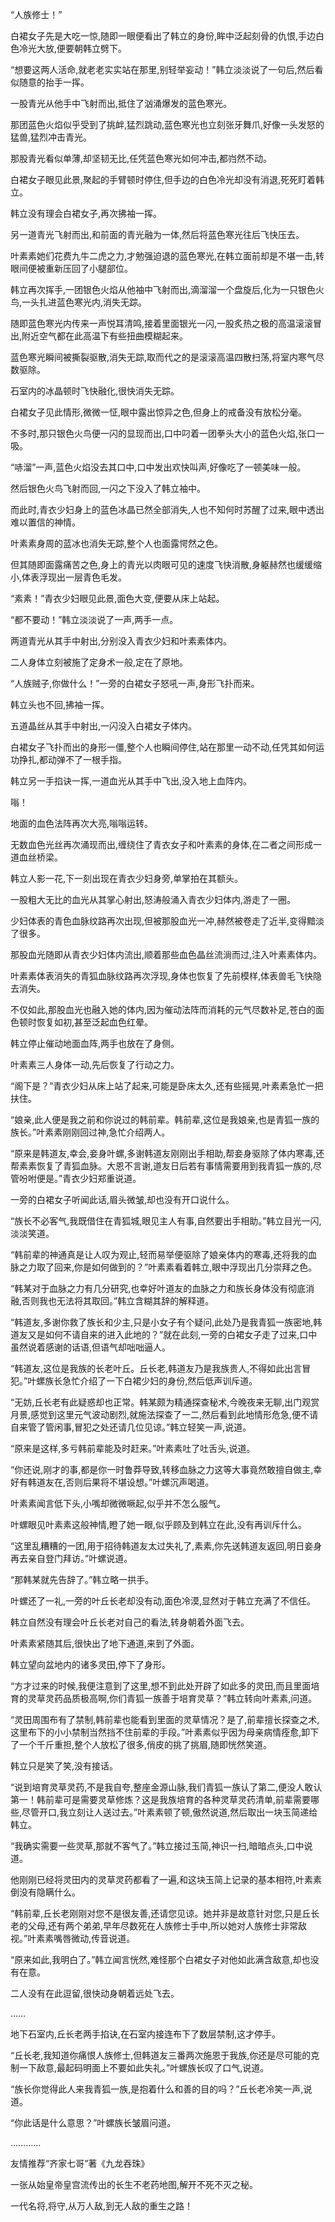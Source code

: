 
“人族修士！”

白裙女子先是大吃一惊,随即一眼便看出了韩立的身份,眸中泛起刻骨的仇恨,手边白色冷光大放,便要朝韩立劈下。

“想要这两人活命,就老老实实站在那里,别轻举妄动！”韩立淡淡说了一句后,然后看似随意的抬手一挥。

一股青光从他手中飞射而出,抵住了汹涌爆发的蓝色寒光。

那团蓝色火焰似乎受到了挑衅,猛烈跳动,蓝色寒光也立刻张牙舞爪,好像一头发怒的猛兽,猛烈冲击青光。

那股青光看似单薄,却坚韧无比,任凭蓝色寒光如何冲击,都岿然不动。

白裙女子眼见此景,聚起的手臂顿时停住,但手边的白色冷光却没有消退,死死盯着韩立。

韩立没有理会白裙女子,再次拂袖一挥。

另一道青光飞射而出,和前面的青光融为一体,然后将蓝色寒光往后飞快压去。

叶素素她们花费九牛二虎之力,才勉强迫退的蓝色寒光,在韩立面前却是不堪一击,转眼间便被重新压回了小腿部位。

韩立再次挥手,一团银色火焰从他袖中飞射而出,滴溜溜一个盘旋后,化为一只银色火鸟,一头扎进蓝色寒光内,消失无踪。

随即蓝色寒光内传来一声悦耳清鸣,接着里面银光一闪,一股炙热之极的高温滚滚冒出,附近空气都在此高温下有些扭曲模糊起来。

蓝色寒光瞬间被撕裂驱散,消失无踪,取而代之的是滚滚高温四散扫荡,将室内寒气尽数驱除。

石室内的冰晶顿时飞快融化,很快消失无踪。

白裙女子见此情形,微微一怔,眼中露出惊异之色,但身上的戒备没有放松分毫。

不多时,那只银色火鸟便一闪的显现而出,口中叼着一团拳头大小的蓝色火焰,张口一吸。

“哧溜”一声,蓝色火焰没去其口中,口中发出欢快叫声,好像吃了一顿美味一般。

然后银色火鸟飞射而回,一闪之下没入了韩立袖中。

而此时,青衣少妇身上的蓝色冰晶已然全部消失,人也不知何时苏醒了过来,眼中透出难以置信的神情。

叶素素身周的蓝冰也消失无踪,整个人也面露愕然之色。

但其随即面露痛苦之色,身上的青光以肉眼可见的速度飞快消散,身躯赫然也缓缓缩小,体表浮现出一层青色毛发。

“素素！”青衣少妇眼见此景,面色大变,便要从床上站起。

“都不要动！”韩立淡淡说了一声,两手一点。

两道青光从其手中射出,分别没入青衣少妇和叶素素体内。

二人身体立刻被施了定身术一般,定在了原地。

“人族贼子,你做什么！”一旁的白裙女子怒吼一声,身形飞扑而来。

韩立头也不回,拂袖一挥。

五道晶丝从其手中射出,一闪没入白裙女子体内。

白裙女子飞扑而出的身形一僵,整个人也瞬间停住,站在那里一动不动,任凭其如何运功挣扎,都动弹不了一根手指。

韩立另一手掐诀一挥,一道血光从其手中飞出,没入地上血阵内。

嗡！

地面的血色法阵再次大亮,嗡嗡运转。

无数血色光丝再次涌现而出,缠绕住了青衣女子和叶素素的身体,在二者之间形成一道血丝桥梁。

韩立人影一花,下一刻出现在青衣少妇身旁,单掌拍在其额头。

一股粗大无比的血光从其掌心射出,怒涛般涌入青衣少妇体内,游走了一圈。

少妇体表的青色血脉纹路再次出现,但被那股血光一冲,赫然被卷走了近半,变得黯淡了很多。

那股血光随即从青衣少妇体内流出,顺着那些血色晶丝流淌而过,注入叶素素体内。

叶素素体表消失的青狐血脉纹路再次浮现,身体也恢复了先前模样,体表兽毛飞快隐去消失。

不仅如此,那股血光也融入她的体内,因为催动法阵而消耗的元气尽数补足,苍白的面色顿时恢复如初,甚至泛起血色红晕。

韩立停止催动地面血阵,两手也放在了身侧。

叶素素三人身体一动,先后恢复了行动之力。

“阁下是？”青衣少妇从床上站了起来,可能是卧床太久,还有些摇晃,叶素素急忙一把扶住。

“娘亲,此人便是我之前和你说过的韩前辈。韩前辈,这位是我娘亲,也是青狐一族的族长。”叶素素刚刚回过神,急忙介绍两人。

“原来是韩道友,幸会,妾身叶螺,多谢韩道友刚刚出手相助,帮妾身驱除了体内寒毒,还帮素素恢复了青狐血脉。大恩不言谢,道友日后若有事情需要用到我青狐一族的,尽管吩咐便是。”青衣少妇郑重说道。

一旁的白裙女子听闻此话,眉头微皱,却也没有开口说什么。

“族长不必客气,我既借住在青狐城,眼见主人有事,自然要出手相助。”韩立目光一闪,淡淡笑道。

“韩前辈的神通真是让人叹为观止,轻而易举便驱除了娘亲体内的寒毒,还将我的血脉之力取了回来,你是如何做到的？”叶素素看着韩立,眼中浮现出几分崇拜之色。

“韩某对于血脉之力有几分研究,也幸好叶道友的血脉之力和族长身体没有彻底消融,否则我也无法将其取回。”韩立含糊其辞的解释道。

“韩道友,多谢你救了族长和少主,只是小女子有个疑问,此处乃是我青狐一族密地,韩道友又是如何不请自来的进入此地的？”就在此刻,一旁的白裙女子走了过来,口中虽然说着感谢的话语,但语气却咄咄逼人。

“韩道友,这位是我族的长老叶丘。丘长老,韩道友乃是我族贵人,不得如此出言冒犯。”叶螺族长急忙介绍了一下白裙少妇的身份,然后低声训斥道。

“无妨,丘长老有此疑惑却也正常。韩某颇为精通探查秘术,今晚夜来无聊,出门观赏月景,感觉到这里元气波动剧烈,就施法探查了一二,然后看到此地情形危急,便不请自来管了管闲事,冒犯之处还请几位见谅。”韩立轻笑一声,说道。

“原来是这样,多亏韩前辈能及时赶来。”叶素素吐了吐舌头,说道。

“你还说,刚才的事,都是你一时鲁莽导致,转移血脉之力这等大事竟然敢擅自做主,幸好有韩道友在,否则后果将不堪设想。”叶螺沉声喝道。

叶素素闻言低下头,小嘴却微微噘起,似乎并不怎么服气。

叶螺眼见叶素素这般神情,瞪了她一眼,似乎顾及到韩立在此,没有再训斥什么。

“这里乱糟糟的一团,用于招待韩道友太过失礼了,素素,你先送韩道友返回,明日妾身再去亲自登门拜访。”叶螺说道。

“那韩某就先告辞了。”韩立略一拱手。

叶螺还了一礼,一旁的叶丘长老却没有动,面色冷漠,显然对于韩立充满了不信任。

韩立自然没有理会叶丘长老对自己的看法,转身朝着外面飞去。

叶素素紧随其后,很快出了地下通道,来到了外面。

韩立望向盆地内的诸多灵田,停下了身形。

“方才过来的时候,我便注意到了这里,想不到此处开辟了如此多的灵田,而且里面培育的灵草灵药品质极高啊,你们青狐一族善于培育灵草？”韩立转向叶素素,问道。

“灵田周围布有了禁制,韩前辈也能看到里面的灵草情况？是了,前辈擅长探查之术,这里布下的小小禁制当然挡不住前辈的手段。”叶素素似乎因为母亲病情痊愈,卸下了一个千斤重担,整个人放松了很多,俏皮的挑了挑眉,随即恍然笑道。

韩立只是笑了笑,没有接话。

“说到培育灵草灵药,不是我自夸,整座金源山脉,我们青狐一族认了第二,便没人敢认第一！韩前辈可是需要灵草修炼？这是我族培育的各种灵草灵药清单,前辈需要哪些,尽管开口,我立刻让人送过去。”叶素素顿了顿,傲然说道,然后取出一块玉简递给韩立。

“我确实需要一些灵草,那就不客气了。”韩立接过玉简,神识一扫,暗暗点头,口中说道。

他刚刚已经将灵田内的灵草灵药都看了一遍,和这块玉简上记录的基本相符,叶素素倒没有隐瞒什么。

“韩前辈,丘长老刚刚对您不是很友善,还请您见谅。她并非是故意针对您,只是丘长老的父母,还有两个弟弟,早年尽数死在人族修士手中,所以她对人族修士非常敌视。”叶素素嘴唇微动,传音说道。

“原来如此,我明白了。”韩立闻言恍然,难怪那个白裙女子对他如此满含敌意,却也没有在意。

二人没有在此逗留,很快动身朝着远处飞去。

……

地下石室内,丘长老两手掐诀,在石室内接连布下了数层禁制,这才停手。

“丘长老,我知道你痛恨人族修士,但韩道友三番两次施恩于我族,你还是尽可能的克制一下敌意,最起码明面上不要如此失礼。”叶螺族长叹了口气,说道。

“族长你觉得此人来我青狐一族,是抱着什么和善的目的吗？”丘长老冷笑一声,说道。

“你此话是什么意思？”叶螺族长皱眉问道。

…………

友情推荐“齐家七哥”著《九龙吞珠》

一张从始皇帝皇宫流传出的长生不老药地图,解开不死不灭之秘。

一代名将,将守,从万人敌,到无人敌的重生之路！